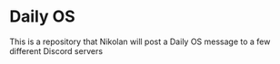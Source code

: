 # Daily OS
This is a repository that Nikolan will post a Daily OS message to a few different Discord servers
